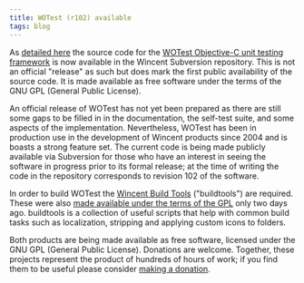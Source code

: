 ```yaml
---
title: WOTest (r102) available
tags: blog
---
```


As [detailed here](http://lists.wincent.com/pipermail/wincent-announce/2006-September/000017.html) the source code for the [WOTest Objective-C unit testing framework](http://test.wincent.com/) is now available in the Wincent Subversion repository. This is not an official "release" as such but does mark the first public availability of the source code. It is made available as free software under the terms of the GNU GPL (General Public License).





An official release of WOTest has not yet been prepared as there are still some gaps to be filled in in the documentation, the self-test suite, and some aspects of the implementation. Nevertheless, WOTest has been in production use in the development of Wincent products since 2004 and is boasts a strong feature set. The current code is being made publicly available via Subversion for those who have an interest in seeing the software in progress prior to its formal release; at the time of writing the code in the repository corresponds to revision 102 of the software.

In order to build WOTest the [Wincent Build Tools](http://www.wincent.com/a/products/buildtools/) ("buildtools") are required. These were also [made available under the terms of the GPL](http://www.wincent.com/a/news/archives/2006/09/wincent_buildto.php) only two days ago. buildtools is a collection of useful scripts that help with common build tasks such as localization, stripping and applying custom icons to folders.

Both products are being made available as free software, licensed under the GNU GPL (General Public License). Donations are welcome. Together, these projects represent the product of hundreds of hours of work; if you find them to be useful please consider [making a donation](https://www.paypal.com/xclick/business=win@wincent.com&item_name=GPL+software+donation&no_note=1&currency_code=EUR&lc=en).
